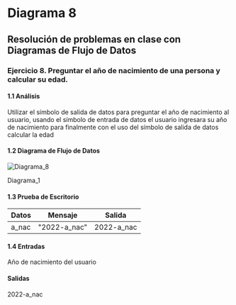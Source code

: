 # Diagrama 8
## Resolución de problemas en clase con Diagramas de Flujo de Datos
### Ejercicio 8. Preguntar el año de nacimiento de una persona y calcular su edad.
#### 1.1 Análisis
Utilizar el símbolo de salida de datos para preguntar el año de nacimiento al usuario, usando el símbolo de entrada de datos el usuario ingresara su año de nacimiento para finalmente con el uso del símbolo de salida de datos calcular la edad
#### 1.2 Diagrama de Flujo de Datos
![Diagrama_8](https://user-images.githubusercontent.com/113486125/190934036-70812c02-5ec4-47ab-978c-72fde29cc6ce.png)

Diagrama_1
#### 1.3 Prueba de Escritorio
| Datos | Mensaje | Salida |
| ----------- | ----------- | ----------- |
| a_nac | "2022-a_nac" | 2022-a_nac |
#### 1.4 Entradas
Año de nacimiento del usuario
#### Salidas
2022-a_nac
